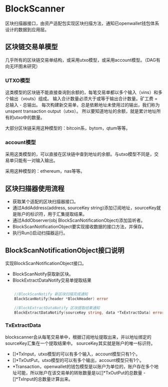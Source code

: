 # BlockScanner

区块扫描器接口，由资产适配包实现区块扫描方法，通知已openwallet钱包体系设计的数据到应用层。

## 区块链交易单模型

几乎所有的区块链交易单结构，或采用utxo模型，或采用account模型。（DAG有向无环图未研究）

### UTXO模型

这类模型的区块链不能直接查询到余额的，每笔交易单都以多个输入（vins）和多个输出（vouts）组成。
输入合计数量必须大于或等于输出合计数量。矿工费 = 总输入 - 总输出。
每次构建新交易单，总是依赖地址未使用过的输出，我们称为unspent transaction output（utxo）。
所以要知道地址的余额，就是累计地址所有的utxo中的数量。

大部分区块链采用这种模型的：bitcoin系，bytom，qtum等等。


### account模型

采用这类模型的，可以直接在区块链中查到地址的余额。与utxo模型不同是，交易单只能有一对输入输出。

采用这种模型的：ethereum，nas等等。

## 区块扫描器使用流程

- 获取某个适配的区块扫描器接口。
- 通过AddAddress(address, sourceKey string)添加订阅地址，sourceKey就是账户的标识符，用于汇集提取结果。
- 通过AddObserver(obj BlockScanNotificationObject)添加监听者。
- BlockScanNotificationObject要实现接收数据的接口方法，并保存。
- 执行Run()启动扫描器运行。

## BlockScanNotificationObject接口说明

实现BlockScanNotificationObject接口。

- BlockScanNotify获取新区块。
- BlockExtractDataNotify交易单提取结果

```go

    //BlockScanNotify 新区块扫描完成通知
	BlockScanNotify(header *BlockHeader) error

	//BlockExtractDataNotify 区块提取结果通知
	BlockExtractDataNotify(sourceKey string, data *TxExtractData) error

```

### TxExtractData

blockscanner会从每笔交易单中，根据订阅地址提取出来，并以地址绑定的sourceKey汇集在一个提取结果中。
sourceKey其实就是账户的唯一标识符。

- []*TxInput，utxo模型的可以有多个输入，account模型只有1个。
- []*TxOutPut，utxo模型的可以有多个输出，account模型只有1个。
- *Transaction，openwallet的钱包模型是以账户为单位的，账户存在多个地址可能，所以账户在该交易单的转账数量是以[]*TxOutPut的总数量 - []*TxInput的总数量计算出来。









